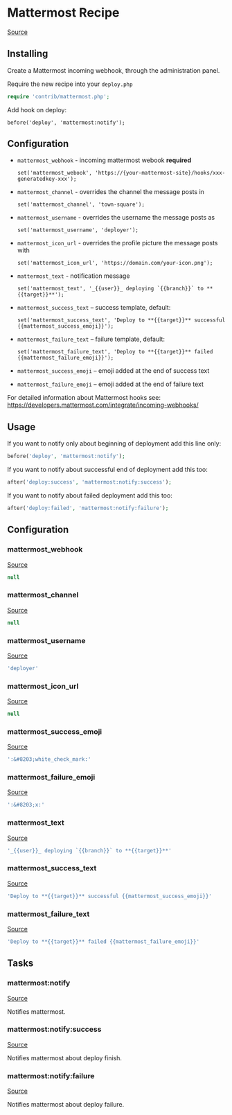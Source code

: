 <!-- DO NOT EDIT THIS FILE! -->
<!-- Instead edit contrib/mattermost.php -->
<!-- Then run bin/docgen -->

# Mattermost Recipe

[Source](/contrib/mattermost.php)



## Installing

Create a Mattermost incoming webhook, through the administration panel.

Require the new recipe into your `deploy.php`

```php
require 'contrib/mattermost.php';
```

Add hook on deploy:

```
before('deploy', 'mattermost:notify');
```

## Configuration

 - `mattermost_webhook` - incoming mattermost webook **required**
   ```
   set('mattermost_webook', 'https://{your-mattermost-site}/hooks/xxx-generatedkey-xxx');
   ```

 - `mattermost_channel` - overrides the channel the message posts in
   ```
   set('mattermost_channel', 'town-square');
   ```

 - `mattermost_username` - overrides the username the message posts as
   ```
   set('mattermost_username', 'deployer');
   ```

 - `mattermost_icon_url` - overrides the profile picture the message posts with
   ```
   set('mattermost_icon_url', 'https://domain.com/your-icon.png');
   ```

 - `mattermost_text` - notification message
   ```
   set('mattermost_text', '_{{user}}_ deploying `{{branch}}` to **{{target}}**');
   ```

 - `mattermost_success_text` – success template, default:
   ```
   set('mattermost_success_text', 'Deploy to **{{target}}** successful {{mattermost_success_emoji}}');
   ```

 - `mattermost_failure_text` – failure template, default:
   ```
   set('mattermost_failure_text', 'Deploy to **{{target}}** failed {{mattermost_failure_emoji}}');
   ```

 - `mattermost_success_emoji` – emoji added at the end of success text
 - `mattermost_failure_emoji` – emoji added at the end of failure text

 For detailed information about Mattermost hooks see: https://developers.mattermost.com/integrate/incoming-webhooks/

## Usage

If you want to notify only about beginning of deployment add this line only:

```php
before('deploy', 'mattermost:notify');
```

If you want to notify about successful end of deployment add this too:

```php
after('deploy:success', 'mattermost:notify:success');
```

If you want to notify about failed deployment add this too:

```php
after('deploy:failed', 'mattermost:notify:failure');
```



## Configuration
### mattermost_webhook
[Source](https://github.com/deployphp/deployer/blob/master/contrib/mattermost.php#L86)



```php title="Default value"
null
```


### mattermost_channel
[Source](https://github.com/deployphp/deployer/blob/master/contrib/mattermost.php#L87)



```php title="Default value"
null
```


### mattermost_username
[Source](https://github.com/deployphp/deployer/blob/master/contrib/mattermost.php#L88)



```php title="Default value"
'deployer'
```


### mattermost_icon_url
[Source](https://github.com/deployphp/deployer/blob/master/contrib/mattermost.php#L89)



```php title="Default value"
null
```


### mattermost_success_emoji
[Source](https://github.com/deployphp/deployer/blob/master/contrib/mattermost.php#L91)



```php title="Default value"
':&#8203;white_check_mark:'
```


### mattermost_failure_emoji
[Source](https://github.com/deployphp/deployer/blob/master/contrib/mattermost.php#L92)



```php title="Default value"
':&#8203;x:'
```


### mattermost_text
[Source](https://github.com/deployphp/deployer/blob/master/contrib/mattermost.php#L94)



```php title="Default value"
'_{{user}}_ deploying `{{branch}}` to **{{target}}**'
```


### mattermost_success_text
[Source](https://github.com/deployphp/deployer/blob/master/contrib/mattermost.php#L95)



```php title="Default value"
'Deploy to **{{target}}** successful {{mattermost_success_emoji}}'
```


### mattermost_failure_text
[Source](https://github.com/deployphp/deployer/blob/master/contrib/mattermost.php#L96)



```php title="Default value"
'Deploy to **{{target}}** failed {{mattermost_failure_emoji}}'
```



## Tasks

### mattermost:notify
[Source](https://github.com/deployphp/deployer/blob/master/contrib/mattermost.php#L99)

Notifies mattermost.




### mattermost:notify:success
[Source](https://github.com/deployphp/deployer/blob/master/contrib/mattermost.php#L120)

Notifies mattermost about deploy finish.




### mattermost:notify:failure
[Source](https://github.com/deployphp/deployer/blob/master/contrib/mattermost.php#L141)

Notifies mattermost about deploy failure.




